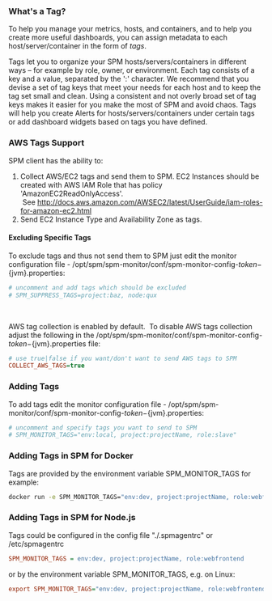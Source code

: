 ### What's a Tag?

To help you manage your metrics, hosts, and containers, and to help you
create more useful dashboards, you can assign metadata to each
host/server/container in the form of *tags*.

Tags let you to organize your SPM hosts/servers/containers in different
ways – for example by role, owner, or environment. Each tag consists of
a key and a value, separated by the ':' character. We recommend that you
devise a set of tag keys that meet your needs for each host and to keep
the tag set small and clean. Using a consistent and not overly broad set
of tag keys makes it easier for you make the most of SPM and avoid
chaos. Tags will help you create Alerts for hosts/servers/containers
under certain tags or add dashboard widgets based on tags you have
defined.

### **AWS Tags Support**

SPM client has the ability to:

1.  Collect AWS/EC2 tags and send them to SPM. EC2 Instances should be
    created with AWS IAM Role that has policy 'AmazonEC2ReadOnlyAccess'.
     See <http://docs.aws.amazon.com/AWSEC2/latest/UserGuide/iam-roles-for-amazon-ec2.html> 
2.  Send EC2 Instance Type and Availability Zone as tags.

#### **Excluding Specific Tags**

To exclude tags and thus not send them to SPM just edit the monitor
configuration file -
/opt/spm/spm-monitor/conf/spm-monitor-config-${token}-${jvm}.properties:

``` ini
# uncomment and add tags which should be excluded
# SPM_SUPPRESS_TAGS=project:baz, node:qux
```

 

AWS tag collection is enabled by default.  To disable AWS tags
collection adjust the following in the
/opt/spm/spm-monitor/conf/spm-monitor-config-${token}-${jvm}.properties
file:

``` ini
# use true|false if you want/don't want to send AWS tags to SPM
COLLECT_AWS_TAGS=true
```

### Adding Tags

To add tags edit the monitor configuration file -
/opt/spm/spm-monitor/conf/spm-monitor-config-${token}-${jvm}.properties:

``` ini
# uncomment and specify tags you want to send to SPM
# SPM_MONITOR_TAGS="env:local, project:projectName, role:slave"
```

### Adding Tags in SPM for Docker

Tags are provided by the environment variable SPM\_MONITOR\_TAGS for
example:

``` bash
docker run -e SPM_MONITOR_TAGS="env:dev, project:projectName, role:webfrontend" ... sematext/sematext-agent-docker
```

### Adding Tags in SPM for Node.js

Tags could be configured in the config file "./.spmagentrc" or
/etc/spmagentrc

``` ini
SPM_MONITOR_TAGS = env:dev, project:projectName, role:webfrontend
```

or by the environment variable SPM\_MONITOR\_TAGS, e.g. on Linux:

``` ini
export SPM_MONITOR_TAGS="env:dev, project:projectName, role:webfrontend"
```

